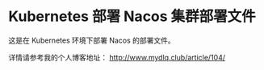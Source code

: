 # Kubernetes 部署 Nacos 集群部署文件

这是在 Kubernetes 环境下部署 Nacos 的部署文件。

详情请参考我的个人博客地址： http://www.mydlq.club/article/104/